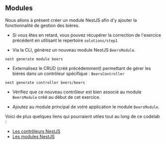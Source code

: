 ## Modules

Nous allons à présent créer un module NestJS afin d'y ajouter la fonctionnalité de gestion des bières.

* Si vous êtes en retard, vous pouvez récupérer la correction de l'exercice précédent en utilisant le repertoire `solutions/step1`

- Via la CLI, générez un nouveau module NestJS `BeersModule`.

```shell
nest generate module beers
```

- Externalisez le CRUD (créé précédemment) permettant de gérer les bières dans un contrôleur spécifique : `BeersController`

```shell
nest generate controller beers/beers
```

- Vérifiez que ce nouveau contrôleur est bien associé au module `BeersModule` créé au début de cet exercice.

- Ajoutez au module principal de votre application le module `BeersModule`.

Voici de plus quelques liens qui pourraient utiles tout au long de ce codelab :

- [Les contrôleurs NestJS](https://docs.nestjs.com/controllers)
- [Les modules NestJS](https://docs.nestjs.com/modules)

